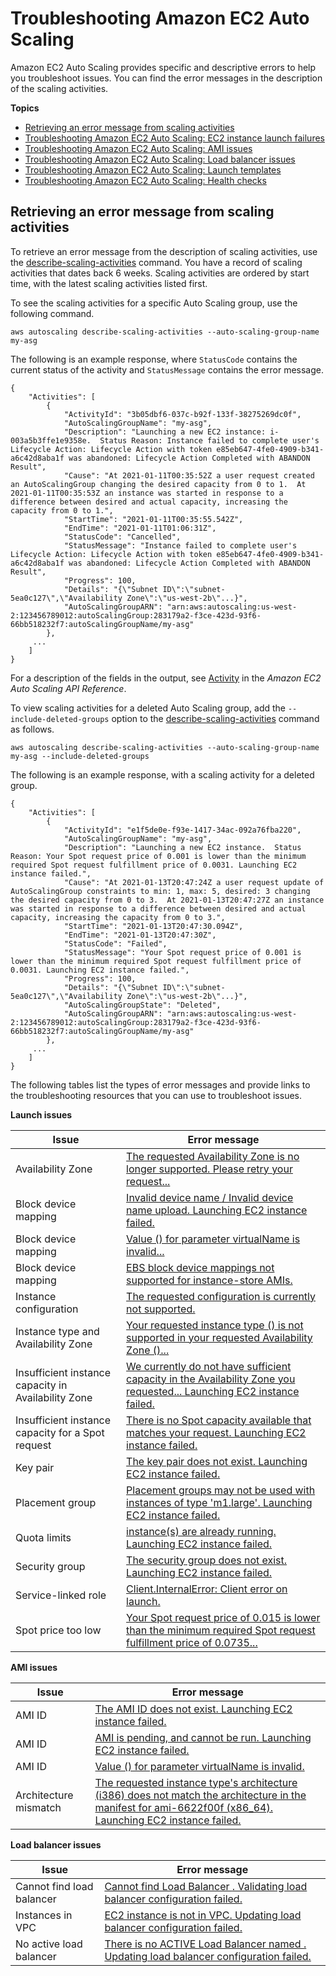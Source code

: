 # Troubleshooting Amazon EC2 Auto Scaling<a name="CHAP_Troubleshooting"></a>

Amazon EC2 Auto Scaling provides specific and descriptive errors to help you troubleshoot issues\. You can find the error messages in the description of the scaling activities\.

**Topics**
+ [Retrieving an error message from scaling activities](#RetrievingErrors)
+ [Troubleshooting Amazon EC2 Auto Scaling: EC2 instance launch failures](ts-as-instancelaunchfailure.md)
+ [Troubleshooting Amazon EC2 Auto Scaling: AMI issues](ts-as-ami.md)
+ [Troubleshooting Amazon EC2 Auto Scaling: Load balancer issues](ts-as-loadbalancer.md)
+ [Troubleshooting Amazon EC2 Auto Scaling: Launch templates](ts-as-launch-template.md)
+ [Troubleshooting Amazon EC2 Auto Scaling: Health checks](ts-as-healthchecks.md)

## Retrieving an error message from scaling activities<a name="RetrievingErrors"></a>

To retrieve an error message from the description of scaling activities, use the [describe\-scaling\-activities](https://docs.aws.amazon.com/cli/latest/reference/autoscaling/describe-scaling-activities.html) command\. You have a record of scaling activities that dates back 6 weeks\. Scaling activities are ordered by start time, with the latest scaling activities listed first\. 

To see the scaling activities for a specific Auto Scaling group, use the following command\. 

```
aws autoscaling describe-scaling-activities --auto-scaling-group-name my-asg
```

The following is an example response, where `StatusCode` contains the current status of the activity and `StatusMessage` contains the error message\.

```
{
    "Activities": [
        {
            "ActivityId": "3b05dbf6-037c-b92f-133f-38275269dc0f",
            "AutoScalingGroupName": "my-asg",
            "Description": "Launching a new EC2 instance: i-003a5b3ffe1e9358e.  Status Reason: Instance failed to complete user's Lifecycle Action: Lifecycle Action with token e85eb647-4fe0-4909-b341-a6c42d8aba1f was abandoned: Lifecycle Action Completed with ABANDON Result",
            "Cause": "At 2021-01-11T00:35:52Z a user request created an AutoScalingGroup changing the desired capacity from 0 to 1.  At 2021-01-11T00:35:53Z an instance was started in response to a difference between desired and actual capacity, increasing the capacity from 0 to 1.",
            "StartTime": "2021-01-11T00:35:55.542Z",
            "EndTime": "2021-01-11T01:06:31Z",
            "StatusCode": "Cancelled",
            "StatusMessage": "Instance failed to complete user's Lifecycle Action: Lifecycle Action with token e85eb647-4fe0-4909-b341-a6c42d8aba1f was abandoned: Lifecycle Action Completed with ABANDON Result",
            "Progress": 100,
            "Details": "{\"Subnet ID\":\"subnet-5ea0c127\",\"Availability Zone\":\"us-west-2b\"...}",
            "AutoScalingGroupARN": "arn:aws:autoscaling:us-west-2:123456789012:autoScalingGroup:283179a2-f3ce-423d-93f6-66bb518232f7:autoScalingGroupName/my-asg"
        },
     ...
    ]
}
```

For a description of the fields in the output, see [Activity](https://docs.aws.amazon.com/autoscaling/ec2/APIReference/API_Activity.html) in the *Amazon EC2 Auto Scaling API Reference*\.

To view scaling activities for a deleted Auto Scaling group, add the `--include-deleted-groups` option to the [describe\-scaling\-activities](https://docs.aws.amazon.com/cli/latest/reference/autoscaling/describe-scaling-activities.html) command as follows\. 

```
aws autoscaling describe-scaling-activities --auto-scaling-group-name my-asg --include-deleted-groups
```

The following is an example response, with a scaling activity for a deleted group\. 

```
{
    "Activities": [
        {
            "ActivityId": "e1f5de0e-f93e-1417-34ac-092a76fba220",
            "AutoScalingGroupName": "my-asg",
            "Description": "Launching a new EC2 instance.  Status Reason: Your Spot request price of 0.001 is lower than the minimum required Spot request fulfillment price of 0.0031. Launching EC2 instance failed.",
            "Cause": "At 2021-01-13T20:47:24Z a user request update of AutoScalingGroup constraints to min: 1, max: 5, desired: 3 changing the desired capacity from 0 to 3.  At 2021-01-13T20:47:27Z an instance was started in response to a difference between desired and actual capacity, increasing the capacity from 0 to 3.",
            "StartTime": "2021-01-13T20:47:30.094Z",
            "EndTime": "2021-01-13T20:47:30Z",
            "StatusCode": "Failed",
            "StatusMessage": "Your Spot request price of 0.001 is lower than the minimum required Spot request fulfillment price of 0.0031. Launching EC2 instance failed.",
            "Progress": 100,
            "Details": "{\"Subnet ID\":\"subnet-5ea0c127\",\"Availability Zone\":\"us-west-2b\"...}",
            "AutoScalingGroupState": "Deleted",
            "AutoScalingGroupARN": "arn:aws:autoscaling:us-west-2:123456789012:autoScalingGroup:283179a2-f3ce-423d-93f6-66bb518232f7:autoScalingGroupName/my-asg"
        },
     ...
    ]
}
```

The following tables list the types of error messages and provide links to the troubleshooting resources that you can use to troubleshoot issues\.


**Launch issues**  

| Issue | Error message | 
| --- | --- | 
| Availability Zone |  [The requested Availability Zone is no longer supported\. Please retry your request\.\.\.](ts-as-instancelaunchfailure.md#ts-as-instancelaunchfailure-5)  | 
| Block device mapping |  [Invalid device name <device name> / Invalid device name upload\. Launching EC2 instance failed\.](ts-as-instancelaunchfailure.md#ts-as-instancelaunchfailure-8)  | 
| Block device mapping |  [Value \(<name associated with the instance storage device>\) for parameter virtualName is invalid\.\.\.](ts-as-instancelaunchfailure.md#ts-as-instancelaunchfailure-9)  | 
| Block device mapping |  [EBS block device mappings not supported for instance\-store AMIs\.](ts-as-instancelaunchfailure.md#ts-as-instancelaunchfailure-10)  | 
| Instance configuration |  [The requested configuration is currently not supported\.](ts-as-instancelaunchfailure.md#ts-as-instancelaunchfailure-3)  | 
| Instance type and Availability Zone |  [Your requested instance type \(<instance type>\) is not supported in your requested Availability Zone \(<instance Availability Zone>\)\.\.\.](ts-as-instancelaunchfailure.md#ts-as-instancelaunchfailure-6)  | 
| Insufficient instance capacity in Availability Zone |  [We currently do not have sufficient <instance type> capacity in the Availability Zone you requested\.\.\. Launching EC2 instance failed\.](ts-as-instancelaunchfailure.md#ts-as-capacity-1)  | 
| Insufficient instance capacity for a Spot request |  [There is no Spot capacity available that matches your request\. Launching EC2 instance failed\.](ts-as-instancelaunchfailure.md#ts-as-capacity-2)  | 
| Key pair |  [The key pair <key pair associated with your EC2 instance> does not exist\. Launching EC2 instance failed\.](ts-as-instancelaunchfailure.md#ts-as-instancelaunchfailure-2)  | 
| Placement group |  [Placement groups may not be used with instances of type 'm1\.large'\. Launching EC2 instance failed\.](ts-as-instancelaunchfailure.md#ts-as-instancelaunchfailure-11)  | 
| Quota limits |  [<number of instances> instance\(s\) are already running\. Launching EC2 instance failed\. ](ts-as-instancelaunchfailure.md#ts-as-capacity-3)  | 
| Security group |  [The security group <name of the security group> does not exist\. Launching EC2 instance failed\.](ts-as-instancelaunchfailure.md#ts-as-instancelaunchfailure-1)  | 
| Service\-linked role |  [Client\.InternalError: Client error on launch\.](ts-as-instancelaunchfailure.md#ts-as-instancelaunchfailure-12)  | 
| Spot price too low |  [Your Spot request price of 0\.015 is lower than the minimum required Spot request fulfillment price of 0\.0735\.\.\.](ts-as-instancelaunchfailure.md#ts-as-instancelaunchfailure-7)  | 


**AMI issues**  

| Issue | Error message | 
| --- | --- | 
| AMI ID |  [The AMI ID <ID of your AMI> does not exist\. Launching EC2 instance failed\.](ts-as-ami.md#ts-as-ami-1)  | 
| AMI ID |  [AMI <AMI ID> is pending, and cannot be run\. Launching EC2 instance failed\.](ts-as-ami.md#ts-as-ami-2)  | 
| AMI ID |  [Value \(<ami ID>\) for parameter virtualName is invalid\.](ts-as-ami.md#ts-as-ami-4)  | 
| Architecture mismatch |  [The requested instance type's architecture \(i386\) does not match the architecture in the manifest for ami\-6622f00f \(x86\_64\)\. Launching EC2 instance failed\.](ts-as-ami.md#ts-as-ami-5)  | 


**Load balancer issues**  

| Issue | Error message | 
| --- | --- | 
| Cannot find load balancer |  [Cannot find Load Balancer <your launch environment>\. Validating load balancer configuration failed\.](ts-as-loadbalancer.md#ts-as-loadbalancer-1)  | 
| Instances in VPC |  [EC2 instance <instance ID> is not in VPC\. Updating load balancer configuration failed\.](ts-as-loadbalancer.md#ts-as-loadbalancer-3)  | 
| No active load balancer |  [There is no ACTIVE Load Balancer named <load balancer name>\. Updating load balancer configuration failed\.](ts-as-loadbalancer.md#ts-as-loadbalancer-2)  | 